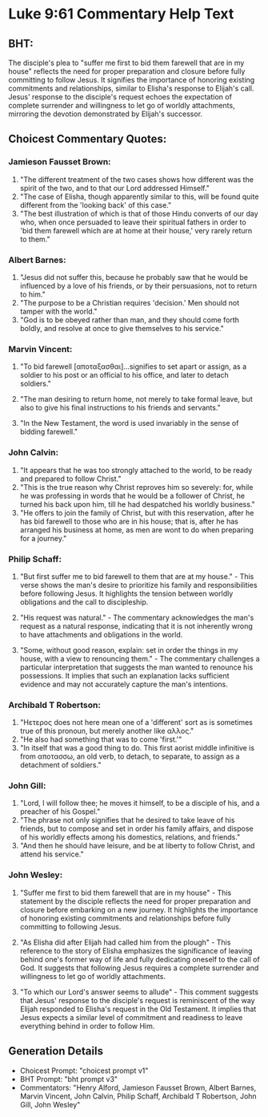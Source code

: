 # Luke 9:61 Commentary Help Text

## BHT:
The disciple's plea to "suffer me first to bid them farewell that are in my house" reflects the need for proper preparation and closure before fully committing to follow Jesus. It signifies the importance of honoring existing commitments and relationships, similar to Elisha's response to Elijah's call. Jesus' response to the disciple's request echoes the expectation of complete surrender and willingness to let go of worldly attachments, mirroring the devotion demonstrated by Elijah's successor.

## Choicest Commentary Quotes:
### Jamieson Fausset Brown:
1. "The different treatment of the two cases shows how different was the spirit of the two, and to that our Lord addressed Himself."
2. "The case of Elisha, though apparently similar to this, will be found quite different from the 'looking back' of this case."
3. "The best illustration of which is that of those Hindu converts of our day who, when once persuaded to leave their spiritual fathers in order to 'bid them farewell which are at home at their house,' very rarely return to them."

### Albert Barnes:
1. "Jesus did not suffer this, because he probably saw that he would be influenced by a love of his friends, or by their persuasions, not to return to him."
2. "The purpose to be a Christian requires 'decision.' Men should not tamper with the world."
3. "God is to be obeyed rather than man, and they should come forth boldly, and resolve at once to give themselves to his service."

### Marvin Vincent:
1. "To bid farewell [αποταξασθαι]...signifies to set apart or assign, as a soldier to his post or an official to his office, and later to detach soldiers." 

2. "The man desiring to return home, not merely to take formal leave, but also to give his final instructions to his friends and servants."

3. "In the New Testament, the word is used invariably in the sense of bidding farewell."

### John Calvin:
1. "It appears that he was too strongly attached to the world, to be ready and prepared to follow Christ."
2. "This is the true reason why Christ reproves him so severely: for, while he was professing in words that he would be a follower of Christ, he turned his back upon him, till he had despatched his worldly business."
3. "He offers to join the family of Christ, but with this reservation, after he has bid farewell to those who are in his house; that is, after he has arranged his business at home, as men are wont to do when preparing for a journey."

### Philip Schaff:
1. "But first suffer me to bid farewell to them that are at my house." - This verse shows the man's desire to prioritize his family and responsibilities before following Jesus. It highlights the tension between worldly obligations and the call to discipleship.

2. "His request was natural." - The commentary acknowledges the man's request as a natural response, indicating that it is not inherently wrong to have attachments and obligations in the world.

3. "Some, without good reason, explain: set in order the things in my house, with a view to renouncing them." - The commentary challenges a particular interpretation that suggests the man wanted to renounce his possessions. It implies that such an explanation lacks sufficient evidence and may not accurately capture the man's intentions.

### Archibald T Robertson:
1. "Hετερος does not here mean one of a 'different' sort as is sometimes true of this pronoun, but merely another like αλλος." 
2. "He also had something that was to come 'first.'"
3. "In itself that was a good thing to do. This first aorist middle infinitive is from αποτασσω, an old verb, to detach, to separate, to assign as a detachment of soldiers."

### John Gill:
1. "Lord, I will follow thee; he moves it himself, to be a disciple of his, and a preacher of his Gospel."
2. "The phrase not only signifies that he desired to take leave of his friends, but to compose and set in order his family affairs, and dispose of his worldly effects among his domestics, relations, and friends."
3. "And then he should have leisure, and be at liberty to follow Christ, and attend his service."

### John Wesley:
1. "Suffer me first to bid them farewell that are in my house" - This statement by the disciple reflects the need for proper preparation and closure before embarking on a new journey. It highlights the importance of honoring existing commitments and relationships before fully committing to following Jesus.

2. "As Elisha did after Elijah had called him from the plough" - This reference to the story of Elisha emphasizes the significance of leaving behind one's former way of life and fully dedicating oneself to the call of God. It suggests that following Jesus requires a complete surrender and willingness to let go of worldly attachments.

3. "To which our Lord's answer seems to allude" - This comment suggests that Jesus' response to the disciple's request is reminiscent of the way Elijah responded to Elisha's request in the Old Testament. It implies that Jesus expects a similar level of commitment and readiness to leave everything behind in order to follow Him.


## Generation Details
- Choicest Prompt: "choicest prompt v1"
- BHT Prompt: "bht prompt v3"
- Commentators: "Henry Alford, Jamieson Fausset Brown, Albert Barnes, Marvin Vincent, John Calvin, Philip Schaff, Archibald T Robertson, John Gill, John Wesley"
